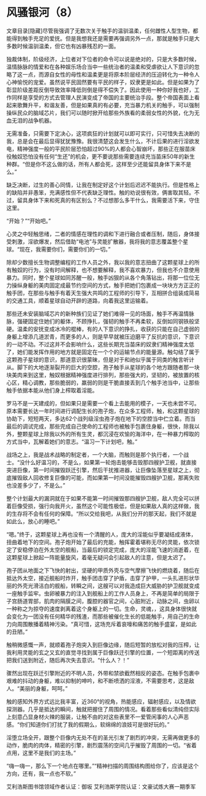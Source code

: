 # 风骚银河（8）

文章目录[隐藏]尽管我强调了无数次关于触手的温驯温柔，任何雌性人型生物，都能得到触手充足的爱抚。但是我想我还是需要再强调另外一点，那就是触手只是大多数时候温驯温柔，但它也有凶暴残忍的一面。

独裁体制，阶级经济，上位者对下位者的命令可以说是绝对的，只是大多数时候，温情脉脉的情爱和在各种娱乐场合当中一些统治者的温柔和受虐欲让人下意识的忽略了这一点，而源自女性的母性和温柔更是将原本阶层经济的压迫转化为一种令人心神愉悦的宠爱。虽然说平民固然要有平民的样子，奴隶更是如此。但是如果为了彰显阶级差距反倒导致效率降低则倒是得不偿失了。因此使用一种你好我也好，工作同样是享受的方式去管理人民演变成了帝国的主要统治手段。整个帝国表面上看起来歌舞升平，和谐友善，但是如果真的有必要，充当暴力机关的触手，可以强制操纵民众的脑域芯片，我们可以随时掀开给那些外族看的柔弱女性的外貌，化为无血无泪的战争机器。

无需准备，只需要下定决心，这项疯狂的计划就可以即可实行，只可惜失去决断的我，总是会在最后显得犹犹豫豫。我很清楚这会发生什么，不计后果的进行淫欲发电，精神强度一般的平民阶层恐怕超过90%的人都会心智崩坏，那些正在服苗床役触奴恐怕没有任何“生还”的机会，更不要说那些需要连续充当苗床50年的新生种群。“但是你不这么做的话，所有人都会死，这样至少还能留具身体下来不是么。”

缺乏决断，过生的善心同情，让我在制定好这个计划后迟迟不能执行。但是性格上的缺陷并非愚笨，充满感性但不代表缺乏理性。触的劝说很有效，俩害取其轻。不过，留具身体下来和死真的有区别么？不过想那么多干什么，我需要活下来，守住这里。

“开始？”“开始吧。”

心灵之中轻触思绪，二者的情感在理性的调和下进行融合或者压制，随后，身体接受刺激，淫欲爆发，然后借助“电池”与灵能扩散器，我将我的意志覆盖整个星球。“现在，我需要你们，需要你们的一切。”

除却少数擅长生物调整编程的工作人员之外，我以我的意志扭曲了这颗星球上的所有触奴的行为，没有时间解释，也不想要解释，我不喜欢暴力，但我也不介意使用暴力。同时，整个星球如同苏醒一般，触手凶狠的从各个角落钻出，将那一位位无力操纵身躯的美肉固定成最节约空间的方式，触手把她们包裹成一块块方方正正的触手团，在那些与触手有着天生强大共鸣的工程师的引导下，互相拼合组装成简易的交通工具，顺着星球自动开辟的道路，向着我这里运输着。

那些还未安装脑域芯片的新种族们见证了她们难得一见的场面，触手不再温情脉脉，强硬固定住她们的躯体，不顾挣扎，强韧的触手不再柔软，反倒如同钢铁般坚硬。温柔的安抚变成冰冷的棍棒，有的人下意识的挣扎，收获的只能在自己虚弱的身躯上增添几道淤青，而更多的人，则是早早就被压迫磨平了反抗的意识，下意识的一动不动。不过这并不会影响什么，这些长期充当苗床的奴隶们精神强度太低了，她们能发挥作用的地方就是固定在一个个的运输节点的能量源。触勾结了属于这颗孢子星球的意识，那道意识很蒙昧，但是对于和祂似乎属于同类的触言听计从。脚下的大地逐渐裂开的巨大的空腔，孢子触手从星球的各个地方跟随者那一块块美肉来到这里，触奴根据精神强度进行排列，那些强大的，坚韧的，被放置的核心区，精心调教，那些脆弱的，羸弱的则是干脆直接丢到几个触手池当中，让那些触手依据本能从他们身上榨取着淫能。

罗马不是一天建成的，但如果只是需要一个看上去能用的模子，一天也未尝不可。原本需要长达一年时间进行调配生长的孢子炮，在众多工程师，触，和这颗星球的协助下，短短两天，多达62个战列级淫虫孢子炮在地下的空腔当中伫立着。而当最后的调试完成，那些完成自己使命的工程师也被触手包裹住身躯，很快，除我以外，整颗星球上除我以外的所有生灵，都沉浸在欢愉的海洋中，在一种暴力榨取的方式当中，瓦解着她们的意志。“温习一下计划吧，触。”

战场之上，我是战术战略的制定者，一个大脑，而触则是那个执行者，一个战士。“没什么好温习的，不是么，如果第一轮炮击能够击毁那四艘护卫舰，就直接突进巨像，第一时间摧毁跃迁引擎，然后干扰推进器，让巨像坠落至星球之上，彻底摧毁敌人回收修复巨像的可能，而如果第一时间没能摧毁四艘护卫舰，那离失败也没差多少了，不是么。”

整个计划最大的漏洞就在于如果不能第一时间摧毁那四艘护卫舰，敌人完全可以拼着巨像受损，强行向我开火，虽然这个可能性极低，但是如果敌人真的这样做，我的生存将不会有任何的保障。“所以交给我吧，从我们分开的那天起，我们不就是如此么，放心的睡吧。”

“嗯。”终于，这颗星球上再也没有一个清醒的人，庞大的淫能似乎要凝结成液体，扭曲着地下的空间。孢子炮开始了最后的充能，触挥霍着堪称无尽的灵能，依次锁定了安稳停泊在外太空的舰船，当最后的锁定完成，庞大的淫能飞速的消逝着，在这颗星球上掀起一阵能量旋风，着毫无疑问会引起敌人的注意，但是太迟了。

孢子团从地面之下飞快的射出，坚硬的甲质外壳与空气摩擦飞快的燃烧着，随后在抵达外太空，接近舰船时炸开，触手团击穿了护盾，击穿了护甲，一头扎进形状华丽的外壳光滑洁白的舰船，转瞬之间，这艘可以对我造成巨大威胁的护卫舰就变成一座触手监牢。虫卵被暴力的注入到舰船上的工作人员身上，不再是简单的局限于子宫肠道胃部，肌肉的隔膜之间，腹腔的器官之间，心脏附近，动脉之间，虫卵以一种称之为掠夺的速度剥离着这个身躯上的一切。生命，灵魂，，这具身体很快就会变化为一团没有任何精华的残渣，而那些被催化生长的低能触手，用自己的生命力向周围散播着精神污染。“真可惜，这场充斥着哀嚎和痛苦的触手盛宴，是如此的丑陋。”

触稍微感慨一声，就顺着孢子炮突入到巨像边缘，随后短暂的放松对我的压榨，让我利用灵能的玄之又玄的直觉寻找到属于巨像跃迁引擎的位置，一个短距离的传送把我们送到附近，随后再次失去意识。“什么人？！”

骤然出现在跃迁引擎附近的不明人员，外带和禁欲截然相反的姿态。在触手包裹中艰难的抖动的身躯，难以抑制的呻吟，和不断喷洒的淫液，不需要思考，这是敌人。“美丽的身躯，呵呵。”

触的感知外界方式远比我丰富，近360°的视角，热能感应，辐射感应，以及情欲探测器。几乎是抵达的瞬间，触就把握住了周围的情况。看着那些看似清纯但实际上刻意凸显身材火辣的服装，让触不由的对这些表里不一爱管闲事的人心声恶感。“你们知道你们打扰了我的假期么，软绵绵的浪妓可是很好玩的。”

淫堕立场全开，跟整个巨像内无处不在的圣光引发了剧烈的冲突，无需再做更多的动作，脆肉的肉体，精密的引擎，剧烈震荡的空间几乎摧毁了周围的一切。“省着点用，这里不是我们的主场。”

“嗨一嗨一，那么下一个地点在哪里。”“精神扫描的周围结构图给你了，应该是这个方向，还有，我一点也不软。”

艾利浩斯图书馆领域作者认证：御坂
艾利浩斯学院认证：文豪试炼大赛一期季军